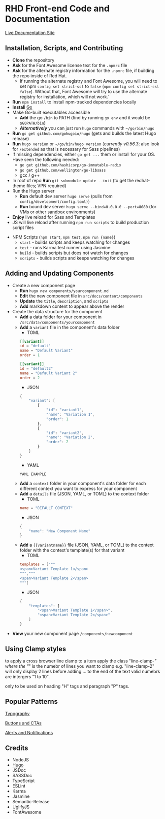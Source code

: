 # RHD Front-end Code and Documentation

[Live Documentation Site](https://redhat-developer.github.io/rhd-frontend/)

## Installation, Scripts, and Contributing

- **Clone** the repository
- **Ask** for the Font Awesome license text for the `.npmrc` file
- **Ask** for the alternate registry information for the `.npmrc` file, if building the repo inside of Red Hat.
    - If running the alternate registry and Font Awesome, you will need to set npm `config set strict-ssl`  to `false` (`npm config set strict-ssl false`). Without that, Font Awesome will try to use the alternate registry for installation, which will not work.`
- **Run** ```npm install``` to install npm-tracked dependencies locally
- **Install** [Go](https://golang.org)
- Make Go-built executables accessible
    - **Add** the go `/bin` to PATH (find by running `go env` and it would be `$GOPATH/bin`)
    - **_Alternatively_** you can just run `hugo` commands with `~/go/bin/hugo`
- **Run** `go get github.com/gohugoio/hugo` (gets and builds the latest Hugo release)
- **Run** `hugo version` or `~/go/bin/hugo version` (_currently v0.56.3_; also look for `/extended` as that is necessary for Sass pipelines)
- If missing dependencies, either `go get ...` them or install for your OS. Have seen the following needed:
    - `go get github.com/hashicorp/go-immutable-radix`
    - `go get github.com/wellington/go-libsass`
    - gcc / g++
- In root of repo **Run** `git submodule update --init` (to get the redhat-theme files; VPN required)
- Run the Hugo server
    - **Run** default dev server `hugo serve` (pulls from `config/development/config.toml)`)
    - **Run** bound dev server `hugo serve --bind=0.0.0.0 --port=8080` (for VMs or other sandbox environments)
- **Enjoy** live reload for Sass and Templates
- JS will live reload after running `npm run scripts` to build production script files


* NPM Scripts (```npm start```, ```npm test```, ```npm run {name}```)
    * ```start``` - builds scripts and keeps watching for changes
    * ```test``` - runs Karma test runner using Jasmine
    * ```build``` - builds scripts but does not watch for changes
    * ```scripts``` - builds scripts and keeps watching for changes

## Adding and Updating Components

* Create a new component page
    * **Run** `hugo new components/yourcomponent.md`
    * **Edit** the new component file in `src/docs/content/components`
    * **Update** the `title`, `description`, and `scripts`
    * **Add** markdown content to appear above the render
* Create the data structure for the component
    * **Add** a data folder for your component in `/src/data/components/yourcomponent`
    * **Add** a `variant` file in the component's data folder
        * TOML
        ```toml
        [[variant]]
        id = "default"
        name = "Default Variant"
        order = 1

        [[variant]]
        id = "default2"
        name = "Default Variant 2"
        order = 2
        ```
        * JSON
        ```js
        {
            "variant": [
                {
                    "id": "variant1",
                    "name": "Variation 1",
                    "order": 1
                },
                {
                    "id": "variant2",
                    "name": "Variation 2",
                    "order": 2
                }
            ]
        }
        ```
        * YAML
        ```
        YAML EXAMPLE
        ```
    * **Add** a `context` folder in your component's data folder for each different context you want to express for your component
    * **Add** a `details` file (JSON, YAML, or TOML) to the context folder
        * TOML
        ```toml
        name = "DEFAULT CONTEXT"
        ```
        * JSON
        ```js
        {
            "name": "New Component Name"
        }
        ```
    * **Add** a `{{variantname}}` file (JSON, YAML, or TOML) to the context folder with the context's template(s) for that variant
        * TOML
        ```toml
        templates = ["""
        <span>Variant Template 1</span>
        ""","""
        <span>Variant Template 2</span>
        """]
        ```
        * JSON
        ```js
        {
            "templates": [
                "<span>Variant Template 1</span>",
                "<span>Variant Template 2</span>"
            ]
        }
        ```
* **View** your new component page `/components/newcomponent`

## Using Clamp styles

to apply a cross browser line clamp to a item apply the class "line-clamp-*" where the "*" is the numebr of lines you want to clamp e.g. "line-clamp-2" will only display 2 lines before adding ... to the end of the text valid numebrs are intergers "1 to 10".

only to be used on heading "H" tags and paragraph "P" tags.


## Popular Patterns

[Typography](https://redhat-developer.github.io/rhd-frontend/patterns/typography)

[Buttons and CTAs](https://redhat-developer.github.io/rhd-frontend/patterns/btn-cta/)

[Alerts and Notifications](https://redhat-developer.github.io/rhd-frontend/patterns/content/notifications)

## Credits

* NodeJS
* [Hugo](https://gohugo.io/)
* JSDoc
* SASSDoc
* TypeScript
* ESLint
* Karma
* Jasmine
* Semantic-Release
* UglifyJS
* FontAwesome

